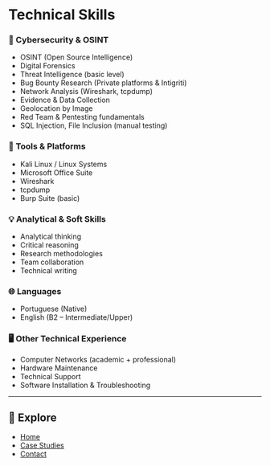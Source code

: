 # Technical Skills

### 🔐 Cybersecurity & OSINT
- OSINT (Open Source Intelligence)
- Digital Forensics
- Threat Intelligence (basic level)
- Bug Bounty Research (Private platforms & Intigriti)
- Network Analysis (Wireshark, tcpdump)
- Evidence & Data Collection
- Geolocation by Image
- Red Team & Pentesting fundamentals
- SQL Injection, File Inclusion (manual testing)

### 🧰 Tools & Platforms
- Kali Linux / Linux Systems
- Microsoft Office Suite
- Wireshark
- tcpdump
- Burp Suite (basic)

### 💡 Analytical & Soft Skills
- Analytical thinking
- Critical reasoning
- Research methodologies
- Team collaboration
- Technical writing

### 🌐 Languages
- Portuguese (Native)
- English (B2 – Intermediate/Upper)

### 🖥️ Other Technical Experience
- Computer Networks (academic + professional)
- Hardware Maintenance
- Technical Support
- Software Installation & Troubleshooting

---

## 🔎 Explore

- [Home](index.md)
- [Case Studies](cases.md)
- [Contact](contact.md)
